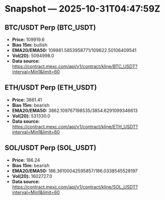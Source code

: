 # Snapshot — 2025-10-31T04:47:59Z

## BTC/USDT Perp (BTC_USDT)
- **Price:** 109919.6
- **Bias 15m:** bullish
- **EMA20/EMA50:** 109861.5853958771/109622.50106409541
- **Vol(20):** 5094998.0
- **Data source:** https://contract.mexc.com/api/v1/contract/kline/BTC_USDT?interval=Min1&limit=60

## ETH/USDT Perp (ETH_USDT)
- **Price:** 3861.41
- **Bias 15m:** bearish
- **EMA20/EMA50:** 3862.109767198535/3854.6291099346613
- **Vol(20):** 531330.0
- **Data source:** https://contract.mexc.com/api/v1/contract/kline/ETH_USDT?interval=Min1&limit=60

## SOL/USDT Perp (SOL_USDT)
- **Price:** 186.24
- **Bias 15m:** bearish
- **EMA20/EMA50:** 186.36100042595857/186.0338545528197
- **Vol(20):** 1602727.0
- **Data source:** https://contract.mexc.com/api/v1/contract/kline/SOL_USDT?interval=Min1&limit=60
